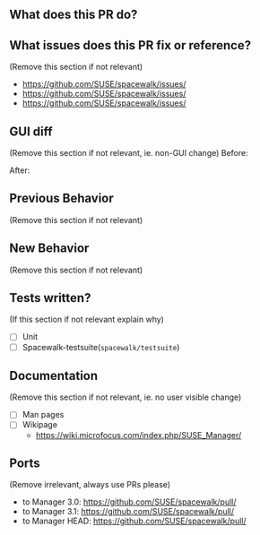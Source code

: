 ## What does this PR do?

## What issues does this PR fix or reference?
(Remove this section if not relevant)
 - https://github.com/SUSE/spacewalk/issues/<NUMBER>
 - https://github.com/SUSE/spacewalk/issues/<NUMBER>
 - https://github.com/SUSE/spacewalk/issues/<NUMBER>

## GUI diff
(Remove this section if not relevant, ie. non-GUI change)
Before:

After:


## Previous Behavior
(Remove this section if not relevant)

## New Behavior
(Remove this section if not relevant)

## Tests written? 
(If this section if not relevant explain why)
- [ ] Unit
- [ ] Spacewalk-testsuite(`spacewalk/testsuite`)

## Documentation
(Remove this section if not relevant, ie. no user visible change)
- [ ] Man pages
- [ ] Wikipage
  - https://wiki.microfocus.com/index.php/SUSE_Manager/<PAGE>

## Ports
(Remove irrelevant, always use PRs please)
 - to Manager 3.0: https://github.com/SUSE/spacewalk/pull/<NUMBER>
 - to Manager 3.1: https://github.com/SUSE/spacewalk/pull/<NUMBER>
 - to Manager HEAD: https://github.com/SUSE/spacewalk/pull/<NUMBER>
